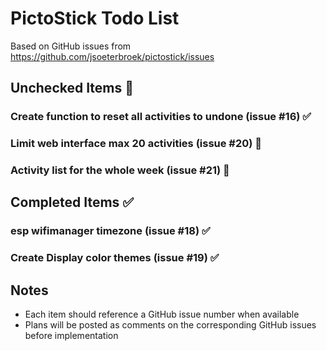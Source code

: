 # PictoStick Todo List

Based on GitHub issues from https://github.com/jsoeterbroek/pictostick/issues

## Unchecked Items 🔲

### Create function to reset all activities to undone (issue #16) ✅


### Limit web interface max 20 activities (issue #20) 🔲
### Activity list for the whole week (issue #21) 🔲


## Completed Items ✅

### esp wifimanager timezone (issue #18) ✅
### Create Display color themes (issue #19) ✅


## Notes

- Each item should reference a GitHub issue number when available
- Plans will be posted as comments on the corresponding GitHub issues before implementation

